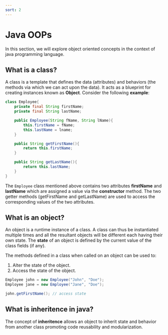 ```yaml
---
sort: 2
---
```


# Java OOPs

In this section, we will explore object oriented concepts in the context of java programming language.

## What is a class?

A class is a template that defines the data (attributes) and behaviors (the methods via which we can act upon the data). It acts as a blueprint for creating instances known as **Object**. Consider the following **example**:

```java
class Employee{
    private final String firstName;
    private final String lastName;

    public Employee(String fName, String lName){
        this.firstName = fName;
        this.lastName = lname;
    }

    public String getFirstName(){
        return this.firstName;
    }

    public String getLastName(){
        return this.lastName;
    }
}
```

The `Employee` class mentioned above contains two attributes **firstName** and **lastName** which are assigned a value via the **constructor** method. The two getter methods (getFirstName and getLastName) are used to access the corresponding values of the two attributes.

## What is an object?

An object is a runtime instance of a class. A class can thus be instantiated multiple times and all the resultant objects will be different each having their own state. The **state** of an object is defined by the current value of the class fields (if any).

The methods defined in a class when called on an object can be used to:

1. Alter the state of the object.
2. Access the state of the object.

```java
Employee john = new Employee("John", "Doe");
Employee jane = new Employee("Jane", "Doe");

john.getFirstName(); // access state
```

## What is inheritence in java?

The concept of **inheritence** allows an object to inherit state and behavior from another class promoting code reusability and modularization.